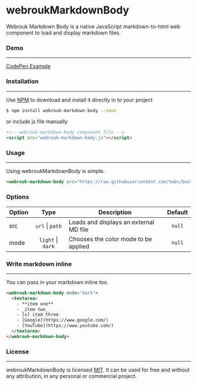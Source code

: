 # webroukMarkdownBody

Webrouk Markdown Body is a native JavaScript markdown-to-html web component to load and display markdown files.

### Demo
---
[CodePen Example](https://codepen.io/muhammad_mabrouk/full/dyKMgKr/)

### Installation
---
Use [NPM](https://www.npmjs.com/package/webrouk-markdown-body/) to download and install it directly in to your project

```sh
$ npm install webrouk-markdown-body --save
```

or include js file manually

```html
<!-- webrouk-markdown-body component file -->
<script src="webrouk-markdown-body.js"></script>
```

### Usage
---
Using webroukMarkdownBody is simple.

```html
<webrouk-markdown-body src="https://raw.githubusercontent.com/twbs/bootstrap/main/README.md" mode="light"></webrouk-markdown-body>
```

### Options
| Option | Type | Description | Default |
| ----------- |    :----:   | ----------- |    :----:   |
| src | `url` &#124; `path` | Loads and displays an external MD file | `null` |
| mode | `light` &#124; `dark` | Chooses the color mode to be applied | `null` |

### Write markdown inline
---
You can pass in your markdown inline too.

```html
<webrouk-markdown-body mode="dark">
  <textarea>
    - **item one**
    - _item two_
    - [x] item three
    - [Google](https://www.google.com/)
    - [YouTube](https://www.youtube.com/)
  </textarea>
</webrouk-markdown-body>
```

### License
-------
webroukMarkdownBody is licensed [MIT](https://choosealicense.com/licenses/mit/).
It can be used for free and without any attribution, in any personal or commercial project.
